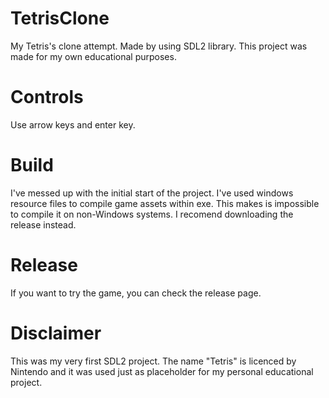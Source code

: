 # TetrisClone
My Tetris's clone attempt.
Made by using SDL2 library.
This project was made for my own educational purposes. 

# Controls
Use arrow keys and enter key.

# Build
I've messed up with the initial start of the project. I've used windows resource files to compile game assets within exe. This makes is impossible to compile it on non-Windows systems. I recomend downloading the release instead.

# Release
If you want to try the game, you can check the release page.

# Disclaimer
This was my very first SDL2 project. The name "Tetris" is licenced by Nintendo and it was used just as placeholder for my personal educational project. 
